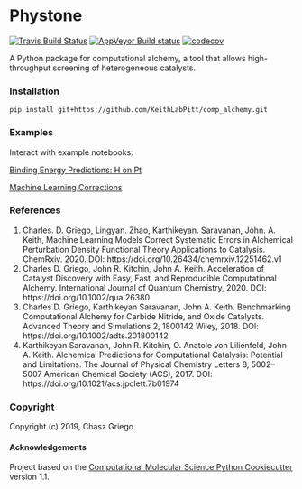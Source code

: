 ﻿Phystone
==============================
[//]: # (Badges)
[![Travis Build Status](https://travis-ci.org/REPLACE_WITH_OWNER_ACCOUNT/phystone.svg?branch=master)](https://travis-ci.org/REPLACE_WITH_OWNER_ACCOUNT/phystone)
[![AppVeyor Build status](https://ci.appveyor.com/api/projects/status/REPLACE_WITH_APPVEYOR_LINK/branch/master?svg=true)](https://ci.appveyor.com/project/REPLACE_WITH_OWNER_ACCOUNT/phystone/branch/master)
[![codecov](https://codecov.io/gh/REPLACE_WITH_OWNER_ACCOUNT/phystone/branch/master/graph/badge.svg)](https://codecov.io/gh/REPLACE_WITH_OWNER_ACCOUNT/phystone/branch/master)

A Python package for computational alchemy, a tool that allows high-throughput screening of heterogeneous catalysts. 

### Installation

`pip install git+https://github.com/KeithLabPitt/comp_alchemy.git`

### Examples
Interact with example notebooks:

[Binding Energy Predictions: H on Pt](https://github.com/keithgroup/comp_alchemy/blob/master/example-notebooks/H-binding-on-Pt/comp_alchemy_binding_energies_h_pt.ipynb)

[Machine Learning Corrections](https://github.com/keithgroup/comp_alchemy/blob/master/example-notebooks/Machine-learning-corrections/Machine_learning_corrected_APDFT.ipynb)

### References
<ol>
<li>Charles. D. Griego, Lingyan. Zhao, Karthikeyan. Saravanan, John. A. Keith, Machine Learning Models Correct Systematic Errors in Alchemical Perturbation Density Functional Theory Applications to Catalysis. ChemRxiv. 2020. 
DOI: https://doi.org/10.26434/chemrxiv.12251462.v1</li>
<li>Charles D. Griego, John R. Kitchin, John A. Keith. Acceleration of Catalyst Discovery with Easy, Fast, and Reproducible Computational Alchemy. International Journal of Quantum Chemistry, 2020. 
DOI: https://doi.org/10.1002/qua.26380</li>
<li>Charles D. Griego, Karthikeyan Saravanan, John A. Keith. Benchmarking Computational Alchemy for Carbide Nitride, and Oxide Catalysts. Advanced Theory and Simulations 2, 1800142 Wiley, 2018. 
DOI: https://doi.org/10.1002/adts.201800142</li>
<li>Karthikeyan Saravanan, John R. Kitchin, O. Anatole von Lilienfeld, John A. Keith. Alchemical Predictions for Computational Catalysis: Potential and Limitations. The Journal of Physical Chemistry Letters 8, 5002–5007 American Chemical Society (ACS), 2017. 
DOI: https://doi.org/10.1021/acs.jpclett.7b01974</li>
</ol>

### Copyright

Copyright (c) 2019, Chasz Griego


#### Acknowledgements
 
Project based on the 
[Computational Molecular Science Python Cookiecutter](https://github.com/molssi/cookiecutter-cms) version 1.1.
